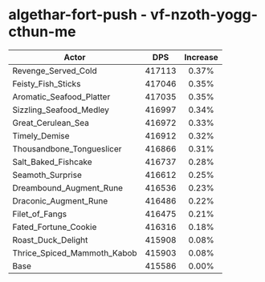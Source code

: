 # algethar-fort-push - vf-nzoth-yogg-cthun-me
| Actor | DPS | Increase |
|---|:---:|:---:|
|Revenge_Served_Cold|417113|0.37%|
|Feisty_Fish_Sticks|417046|0.35%|
|Aromatic_Seafood_Platter|417035|0.35%|
|Sizzling_Seafood_Medley|416997|0.34%|
|Great_Cerulean_Sea|416972|0.33%|
|Timely_Demise|416912|0.32%|
|Thousandbone_Tongueslicer|416866|0.31%|
|Salt_Baked_Fishcake|416737|0.28%|
|Seamoth_Surprise|416612|0.25%|
|Dreambound_Augment_Rune|416536|0.23%|
|Draconic_Augment_Rune|416486|0.22%|
|Filet_of_Fangs|416475|0.21%|
|Fated_Fortune_Cookie|416316|0.18%|
|Roast_Duck_Delight|415908|0.08%|
|Thrice_Spiced_Mammoth_Kabob|415903|0.08%|
|Base|415586|0.00%|
